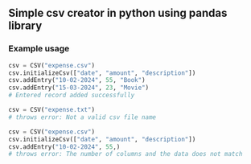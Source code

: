 ## Simple csv creator in python using pandas library

### Example usage

```python
csv = CSV("expense.csv")
csv.initializeCsv(["date", "amount", "description"])
csv.addEntry("10-02-2024", 55, "Book")
csv.addEntry("15-03-2024", 23, "Movie")
# Entered record added successfully
```

```python
csv = CSV("expense.txt")
# throws error: Not a valid csv file name
```

```python
csv = CSV("expense.csv")
csv.initializeCsv(["date", "amount", "description"])
csv.addEntry("10-02-2024", 55,)
# throws error: The number of columns and the data does not match
```
